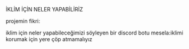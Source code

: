 İKLİM İÇİN NELER YAPABİLİRİZ

projemin fikri:

iklim için neler yapabileceğimizi söyleyen bir discord botu
mesela:iklimi korumak için yere çöp atmamalıyız 



